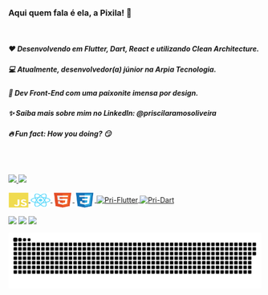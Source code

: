 ### Aqui quem fala é ela, a Pixila! 👋
<br>

##### :heart: Desenvolvendo em Flutter, Dart, React e utilizando Clean Architecture.

##### :computer: Atualmente, desenvolvedor(a) júnior na Arpia Tecnologia.

##### :baby: Dev Front-End com uma paixonite imensa por design.

##### :sparkles: Saiba mais sobre mim no LinkedIn: @priscilaramosoliveira

##### :fire: Fun fact: How you doing? :smirk:
<br><br>

<div>
  <a href="https://github.com/ramosspri">
  <img height="180em" src="https://github-readme-stats.vercel.app/api?username=ramosspri&show_icons=true&theme=monokai&include_all_commits=true&count_private=true"/>
  <img height="180em" src="https://github-readme-stats.vercel.app/api/top-langs/?username=ramosspri&layout=compact&langs_count=7&theme=monokai"/>
</div>  
<div style="display: inline_block"><br>
  <img align="center" alt="Pri-Js" height="30" width="40" src="https://raw.githubusercontent.com/devicons/devicon/master/icons/javascript/javascript-plain.svg">
  <img align="center" alt="Pri-React" height="30" width="40" src="https://raw.githubusercontent.com/devicons/devicon/master/icons/react/react-original.svg">
  <img align="center" alt="Pri-HTML" height="30" width="40" src="https://raw.githubusercontent.com/devicons/devicon/master/icons/html5/html5-original.svg">
  <img align="center" alt="Pri-CSS" height="30" width="40" src="https://raw.githubusercontent.com/devicons/devicon/master/icons/css3/css3-original.svg">  
  <img align="center" alt="Pri-Flutter" height="30" width="60" src="https://cdn.jsdelivr.net/gh/devicons/devicon/icons/flutter/flutter-original.svg"/>
  <img align="center" alt="Pri-Dart" height="30" width="60" src="https://cdn.jsdelivr.net/gh/devicons/devicon/icons/dart/dart-original.svg"/>          
</div> 
<div style="display: inline_block"><br>
  <a href="https://instagram.com/ramoss.pri" target="_blank"><img src="https://img.shields.io/badge/-Instagram-%23E4405F?style=for-the-badge&logo=instagram&logoColor=white" target="_blank"></a>
  <a href = "mailto:oliveirapriscila90@gmail.com"><img src="https://img.shields.io/badge/-Gmail-%23333?style=for-the-badge&logo=gmail&logoColor=white" target="_blank"></a>
  <a href="https://www.linkedin.com/in/priscilaramosoliveira" target="_blank"><img src="https://img.shields.io/badge/-LinkedIn-%230077B5?style=for-the-badge&logo=linkedin&logoColor=white" target="_blank"></a> 
 
  ![Snake animation](https://github.com/ramosspri/ramosspri/blob/output/github-contribution-grid-snake.svg)
 
</div>
